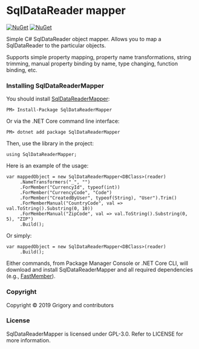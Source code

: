 SqlDataReader mapper
======
[![NuGet](https://img.shields.io/nuget/dt/sqldatareadermapper.svg)](https://www.nuget.org/packages/SqlDataReaderMapper) 
[![NuGet](https://img.shields.io/nuget/vpre/sqldatareadermapper.svg)](https://www.nuget.org/packages/SqlDataReaderMapper)

Simple C# SqlDataReader object mapper. Allows you to map a SqlDataReader to the particular objects.

Supports simple property mapping, property name transformations, string trimming, manual property binding by name, type changing, function binding, etc.

### Installing SqlDataReaderMapper

You should install [SqlDataReaderMapper](https://www.nuget.org/packages/SqlDataReaderMapper/):
    
    PM> Install-Package SqlDataReaderMapper

Or via the .NET Core command line interface:

    PM> dotnet add package SqlDataReaderMapper

Then, use the library in the project:

    using SqlDataReaderMapper;
    
Here is an example of the usage:

    var mappedObject = new SqlDataReaderMapper<DBClass>(reader)
         .NameTransformers("_", "")
         .ForMember("CurrencyId", typeof(int))
         .ForMember("CurrencyCode", "Code")
         .ForMember("CreatedByUser", typeof(String), "User").Trim()
         .ForMemberManual("CountryCode", val => val.ToString().Substring(0, 10))
         .ForMemberManual("ZipCode", val => val.ToString().Substring(0, 5), "ZIP")
         .Build();
         
Or simply:

    var mappedObject = new SqlDataReaderMapper<DBClass>(reader)
         .Build();

Either commands, from Package Manager Console or .NET Core CLI, will download and install SqlDataReaderMapper and all required dependencies (e.g., [FastMember](https://www.nuget.org/packages/FastMember/)).

### Copyright
Copyright © 2019 Grigory and contributors

### License
SqlDataReaderMapper is licensed under GPL-3.0. Refer to LICENSE for more information.
